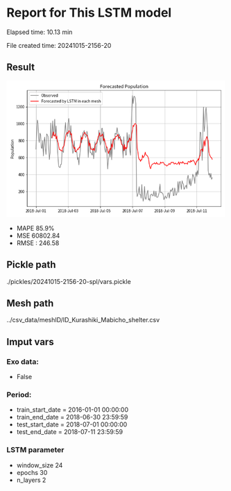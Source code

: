 
# Report for This LSTM model 
Elapsed time: 10.13 min

File created time: 20241015-2156-20

## Result 
<img src="20241015-2156-20.png" width='600'/>

- MAPE	85.9%
- MSE 	60802.84
- RMSE : 246.58

## Pickle path
./pickles/20241015-2156-20-spl/vars.pickle

## Mesh path
../csv_data/meshID/ID_Kurashiki_Mabicho_shelter.csv

## Imput vars

### Exo data:
- False

### Period:
- train_start_date    = 2016-01-01 00:00:00
- train_end_date      = 2018-06-30 23:59:59
- test_start_date     = 2018-07-01 00:00:00  
- test_end_date       = 2018-07-11 23:59:59

### LSTM parameter
- window_size	24
- epochs	30
- n_layers	2

